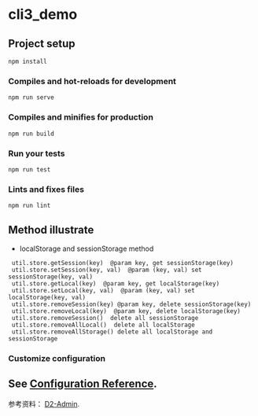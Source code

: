 # cli3_demo

## Project setup
```
npm install
```

### Compiles and hot-reloads for development
```
npm run serve
```

### Compiles and minifies for production
```
npm run build
```

### Run your tests
```
npm run test
```

### Lints and fixes files
```
npm run lint
```

## Method illustrate
* localStorage and sessionStorage method
```
 util.store.getSession(key)  @param key, get sessionStorage(key)
 util.store.setSession(key, val)  @param (key, val) set sessionStorage(key, val)
 util.store.getLocal(key)  @param key, get localStorage(key)
 util.store.setLocal(key, val)  @param (key, val) set localStorage(key, val)
 util.store.removeSession(key) @param key, delete sessionStorage(key)
 util.store.removeLocal(key)  @param key, delete localStorage(key)
 util.store.removeSession()  delete all sessionStorage
 util.store.removeAllLocal()  delete all localStorage
 util.store.removeAllStorage() delete all localStorage and sessionStorage
```
### Customize configuration
See [Configuration Reference](https://cli.vuejs.org/config/).
---
参考资料： [D2-Admin](https://github.com/d2-projects/d2-admin).

